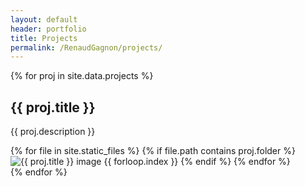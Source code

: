 ```yaml
---
layout: default
header: portfolio
title: Projects
permalink: /RenaudGagnon/projects/
---
```


<section class="projects-list">
  {% for proj in site.data.projects %}
    <section class="project-row" id="{{ proj.id }}">
      <div class="project-text">
        <h2>{{ proj.title }}</h2>
        <p>{{ proj.description }}</p>
      </div>
      <div class="project-carousel" data-folder="{{ proj.folder }}">
        {% for file in site.static_files %}
          {% if file.path contains proj.folder %}
            <img src="{{ file.path | relative_url }}"
                 alt="{{ proj.title }} image {{ forloop.index }}">
          {% endif %}
        {% endfor %}
      </div>
    </section>
  {% endfor %}
</section>
